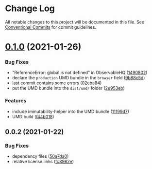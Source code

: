 # Change Log

All notable changes to this project will be documented in this file.
See [Conventional Commits](https://conventionalcommits.org) for commit guidelines.

# [0.1.0](https://github.com/opendatasoft/ods-dataviz-sdk/compare/@opendatasoft/api-client@0.0.2...@opendatasoft/api-client@0.1.0) (2021-01-26)


### Bug Fixes

*  "ReferenceError: global is not defined" in ObservableHQ ([1490802](https://github.com/opendatasoft/ods-dataviz-sdk/commit/1490802691c6c77f14e58a7cb8e408b13ff9be7f))
* declare the `production` UMD bundle in the `browser` field ([9b88c5d](https://github.com/opendatasoft/ods-dataviz-sdk/commit/9b88c5d863e9af6696b37c7641d2d661a36919b5))
* last commit contains some errors ([02eba84](https://github.com/opendatasoft/ods-dataviz-sdk/commit/02eba84b8b159f885a2aa1875cbf4debb0164cee))
* put the UMD bundle into the `dist/umd/` folder ([2e953eb](https://github.com/opendatasoft/ods-dataviz-sdk/commit/2e953eb4b36d72c7c0f580d6c0de2bac8fed2fdf))


### Features

* include immutability-helper into the UMD bundle ([11199d7](https://github.com/opendatasoft/ods-dataviz-sdk/commit/11199d7aa562d5c7ba7844289ea8b0738f3a9d2e))
* UMD build ([f44b018](https://github.com/opendatasoft/ods-dataviz-sdk/commit/f44b018e63d665f51104ca894f7071ab8687b700))





## 0.0.2 (2021-01-22)


### Bug Fixes

* dependency files ([50a7da0](https://github.com/opendatasoft/ods-dataviz-sdk/commit/50a7da0da83f39ffb7341957a424d20408b290e0))
* relative license links ([fc3982e](https://github.com/opendatasoft/ods-dataviz-sdk/commit/fc3982e9abd049e91a81632d71bfa0f9cfaa95b1))

